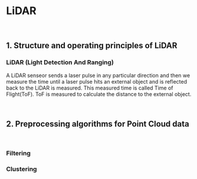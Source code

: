 # LiDAR

<br>

## 1. Structure and operating principles of LiDAR

### LiDAR (Light Detection And Ranging)

A LiDAR senseor sends a laser pulse in any particular direction and then we measure the time until a laser pulse hits an external object and is reflected back to the LiDAR is measured.
This measured time is called Time of Flight(ToF). ToF is measured to calculate the distance to the external object.<br>



<br>

## 2. Preprocessing algorithms for Point Cloud data

<br>

### Filtering


### Clustering
